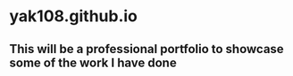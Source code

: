 # yak108.github.io
## This will be a professional portfolio to showcase some of the work I have done
